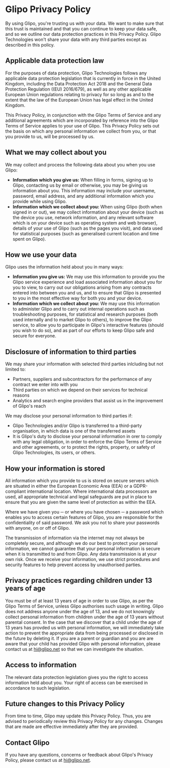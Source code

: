 # Glipo Privacy Policy
By using Glipo, you're trusting us with your data. We want to make sure that this trust is maintained and that you can continue to keep your data safe, and so we outline our data protection practices in this Privacy Policy. Glipo Technologies won't share your data with any third parties except as described in this policy.

## Applicable data protection law
For the purposes of data protection, Glipo Technologies follows any applicable data protection legislation that is currently in force in the United Kingdom, including the Data Protection Act 2018 and the General Data Protection Regulation ((EU) 2016/679), as well as any other applicable European Union regulations relating to privacy for so long as and to the extent that the law of the European Union has legal effect in the United Kingdom.

This Privacy Policy, in conjunction with the Glipo Terms of Service and any additional agreements which are incorporated by reference into the Glipo Terms of Service applies to your use of Glipo. This Privacy Policy sets out the basis on which any personal information we collect from you, or that you provide to us, will be processed by us.

## What we may collect about you
We may collect and process the following data about you when you use Glipo:

* **Information which you give us:** When filling in forms, signing up to Glipo, contacting us by email or otherwise, you may be giving us information about you. This information may include your username, password, email address, and any additional information which you provide while using Glipo.
* **Information which we collect about you:** When using Glipo (both when signed in or out), we may collect information about your device (such as the device you use, network information, and any relevant software which is on your device such as operating system and web browser), details of your use of Glipo (such as the pages you visit), and data used for statistical purposes (such as generalised current location and time spent on Glipo).

## How we use your data
Glipo uses the information held about you in many ways:

* **Information you give us:** We may use this information to provide you the Glipo service experience and load associated information about you for you to view, to carry out our obligations arising from any contracts entered into between you and us, and to ensure that Glipo is presented to you in the most effective way for both you and your device.
* **Information which we collect about you:** We may use this information to administer Glipo and to carry out internal operations such as troubleshooting purposes, for statistical and research purposes (both used internally and to market Glipo to others), to improve the Glipo service, to allow you to participate in Glipo's interactive features (should you wish to do so), and as part of our efforts to keep Glipo safe and secure for everyone.

## Disclosure of information to third parties
We may share your information with selected third parties inlcluding but not limited to:
* Partners, suppliers and subcontractors for the performance of any contract we enter into with you
* Third parties on which we depend on their services for technical reasons
* Analytics and search engine providers that assist us in the improvement of Glipo's reach

We may disclose your personal information to third parties if:
* Glipo Technologies and/or Glipo is transferred to a third-party organisation, in which data is one of the transferred assets
* It is Glipo's duty to disclose your personal information in orer to comply with any legal obligation, in order to enforce the Glipo Terms of Service and other agreements, or to protect the rights, property, or safety of Glipo Technologies, its users, or others.

## How your information is stored
All information which you provide to us is stored on secure servers which are situated in either the European Economic Area (EEA) or a GDPR-compliant international location. Where international data processors are used, all appropriate technical and legal safeguards are put in place to ensure that you are given the same level of protection as within the EEA.

Where we have given you ─ or where you have chosen ─ a password which enables you to access certain features of Glipo, you are responsible for the confidentiality of said password. We ask you not to share your passwords with anyone, on or off of Glipo.

The transmission of information via the internet may not always be completely secure, and although we do our best to protect your personal information, we cannot guarantee that your personal information is secure when it is transmitted to and from Glipo. Any data transmission is at your own risk. Once we receive your information, we use strict procedures and security features to help prevent access by unauthorised parties.

## Privacy practices regarding children under 13 years of age
You must be of at least 13 years of age in order to use Glipo, as per the Glipo Terms of Service, unless Glipo authorises such usage in writing. Glipo does not address anyone under the age of 13, and we do not knowingly collect personal information from children under the age of 13 years without parental consent. In the case that we discover that a child under the age of 13 years has provded us with personal information, we will immediately take action to prevent the appropriate data from being processed or disclosed in the future by deleting it. If you are a parent or guardian and you are are aware that your child has provided Glipo with personal information, please contact us at [hi@glipo.net](mailto:hi@glipo.net) so that we can investigate the situation.

## Access to information
The relevant data protection legislation gives you the right to access information held about you. Your right of access can be exercised in accordance to such legislation.

## Future changes to this Privacy Policy
From time to time, Glipo may update this Privacy Policy. Thus, you are advised to periodically review this Privacy Policy for any changes. Changes that are made are effective immediately after they are provided.

## Contact Glipo
If you have any questions, concerns or feedback about Glipo's Privacy Policy, please contact us at [hi@glipo.net](mailto:hi@glipo.net).